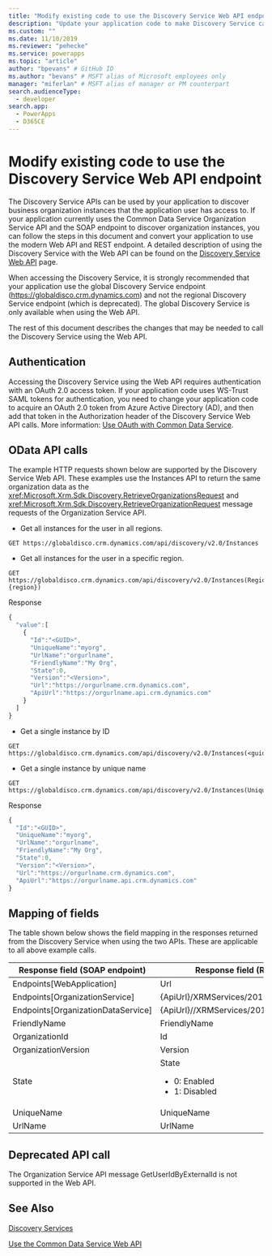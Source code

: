 ```yaml
---
title: "Modify existing code to use the Discovery Service Web API endpoint (Common Data Service) | Microsoft Docs" # Intent and product brand in a unique string of 43-59 chars including spaces
description: "Update your application code to make Discovery Service calls using a modern RESTful Web API."
ms.custom: ""
ms.date: 11/10/2019
ms.reviewer: "pehecke"
ms.service: powerapps
ms.topic: "article"
author: "bpevans" # GitHub ID
ms.author: "bevans" # MSFT alias of Microsoft employees only
manager: "miferlan" # MSFT alias of manager or PM counterpart
search.audienceType:
  - developer
search.app:
  - PowerApps
  - D365CE
---
```


# Modify existing code to use the Discovery Service Web API endpoint

The Discovery Service APIs can be used by your application to discover business organization instances that the application user has access to. If your application currently uses the Common Data Service Organization Service API and the SOAP endpoint to discover organization instances, you can follow the steps in this document and convert your application to use the modern Web API and REST endpoint.
A detailed description of using the Discovery Service with the Web API can be found on the [Discovery Service Web API](/powerapps/developer/common-data-service/webapi/discover-url-organization-web-api) page.

When accessing the Discovery Service, it is strongly recommended that your application use the global Discovery Service endpoint (https://globaldisco.crm.dynamics.com) and not the regional Discovery Service endpoint (which is deprecated). The global Discovery Service is only available when using the Web API.

The rest of this document describes the changes that may be needed to call the Discovery Service using the Web API.

## Authentication
Accessing the Discovery Service using the Web API requires authentication with an OAuth 2.0 access token.
If your application code uses WS-Trust SAML tokens for authentication, you need to change your application code to acquire an OAuth 2.0 token from Azure Active Directory (AD), and then add that token in the Authorization header of the Discovery Service Web API calls. More information: [Use OAuth with Common Data Service](authenticate-oauth.md).

## OData API calls
The example HTTP requests shown below are supported by the Discovery Service Web API. These examples use the Instances API to return the same organization data as the <xref:Microsoft.Xrm.Sdk.Discovery.RetrieveOrganizationsRequest> and <xref:Microsoft.Xrm.Sdk.Discovery.RetrieveOrganizationRequest> message requests of the Organization Service API.

-    Get all instances for the user in all regions.
```http  
GET https://globaldisco.crm.dynamics.com/api/discovery/v2.0/Instances
```  
-    Get all instances for the user in a specific region.
```http  
GET  https://globaldisco.crm.dynamics.com/api/discovery/v2.0/Instances(Region={region})
```
Response
```javascript
{
  "value":[
    {
      "Id":"<GUID>",
      "UniqueName":"myorg",
      "UrlName":"orgurlname",
      "FriendlyName":"My Org",
      "State":0,
      "Version":"<Version>",
      "Url":"https://orgurlname.crm.dynamics.com",
      "ApiUrl":"https://orgurlname.api.crm.dynamics.com"
    }
  ]
}
```

-    Get a single instance by ID
```http  
GET https://globaldisco.crm.dynamics.com/api/discovery/v2.0/Instances(<guid>)
```  
-    Get a single instance by unique name
```http  
GET https://globaldisco.crm.dynamics.com/api/discovery/v2.0/Instances(UniqueName='myorg')  
```  

Response
```javascript
{
  "Id":"<GUID>",
  "UniqueName":"myorg",
  "UrlName":"orgurlname",
  "FriendlyName":"My Org",
  "State":0,
  "Version":"<Version>",
  "Url":"https://orgurlname.crm.dynamics.com",
  "ApiUrl":"https://orgurlname.api.crm.dynamics.com"
}
```

## Mapping of fields
The table shown below shows the field mapping in the responses returned from the Discovery Service when using the two APIs. These are applicable to all above example calls.

Response field (SOAP endpoint) |	Response field (REST endpoint)
------------------------------------|---------------------------------
Endpoints[WebApplication] |	Url
Endpoints[OrganizationService]	| {ApiUrl}/XRMServices/2011/Organization.svc
Endpoints[OrganizationDataService] |{ApiUrl}//XRMServices/2011/OrganizationData.svc
FriendlyName|FriendlyName
OrganizationId|Id
OrganizationVersion|Version
State | State<br/><ul><li>0: Enabled</li><li>1: Disabled</li><ul>
UniqueName|UniqueName
UrlName|UrlName

## Deprecated API call
The Organization Service API message GetUserIdByExternalId is not supported in the Web API.

## See Also
[Discovery Services](/powerapps/developer/common-data-service/discovery-service)

[Use the Common Data Service Web API](/powerapps/developer/common-data-service/webapi/discover-url-organization-web-api)
